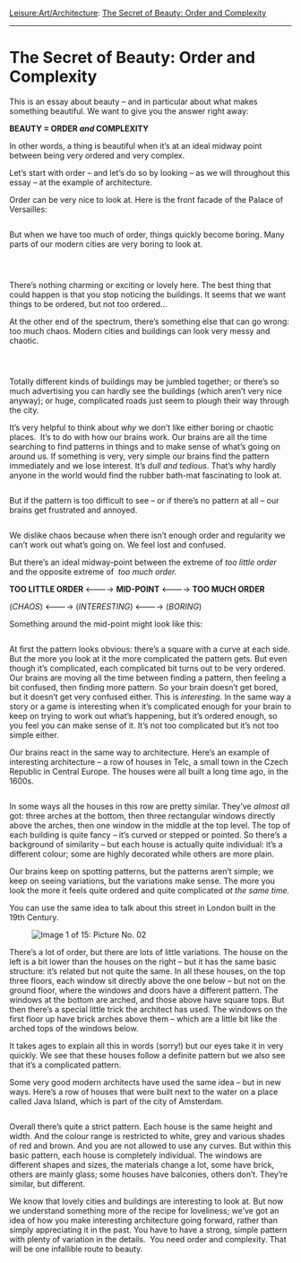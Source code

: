 [Leisure:](https://www.theschooloflife.com/thebookoflife/category/leisure/)[Art/Architecture](https://www.theschooloflife.com/thebookoflife/category/leisure/artarchitecture/): [The Secret of Beauty: Order and Complexity](https://www.theschooloflife.com/thebookoflife/the-secret-of-beauty-order-and-complexity/)

* * *

# The Secret of Beauty: Order and Complexity

This is an essay about beauty – and in particular about what makes something beautiful. We want to give you the answer right away:

**BEAUTY = ORDER _and_ COMPLEXITY**

In other words, a thing is beautiful when it’s at an ideal midway point between being very ordered and very complex.

Let’s start with order – and let’s do so by looking – as we will throughout this essay – at the example of architecture.&nbsp;

Order can be very nice to look at. Here is the front facade of the Palace of Versailles:

<figure class="aligncenter"><img src="https://lh5.googleusercontent.com/0_5x49DCq66ec-AHMFapgjqXTB-Jt3R7IWR87jq4GBHtZ3ka7glq6iNqYPaM68SH6U_c7mj3okD8f1FH1-E6-zywDvzSLYCzKU5cgxVG5us0HLkmbWgrrsRgQV6lTixoNtHv0IeK" alt=""></figure>

But when we have too much of order, things quickly become boring. Many parts of our modern cities are very boring to look at.&nbsp;

<figure class="aligncenter"><img src="https://www.theschooloflife.com/thebookoflife/wp-content/uploads/2019/08/8343984254_b21b527fab_z.jpg" alt="" class="wp-image-23568" srcset="https://www.theschooloflife.com/thebookoflife/wp-content/uploads/2019/08/8343984254_b21b527fab_z.jpg 640w, https://www.theschooloflife.com/thebookoflife/wp-content/uploads/2019/08/8343984254_b21b527fab_z-300x225.jpg 300w" sizes="(max-width: 640px) 100vw, 640px"></figure>

<figure class="aligncenter"><img src="https://www.theschooloflife.com/thebookoflife/wp-content/uploads/2019/08/4875204860_e044984902_z.jpg" alt="" class="wp-image-23569" srcset="https://www.theschooloflife.com/thebookoflife/wp-content/uploads/2019/08/4875204860_e044984902_z.jpg 640w, https://www.theschooloflife.com/thebookoflife/wp-content/uploads/2019/08/4875204860_e044984902_z-300x225.jpg 300w" sizes="(max-width: 640px) 100vw, 640px"></figure>

<figure class="aligncenter"><img src="https://www.theschooloflife.com/thebookoflife/wp-content/uploads/2019/08/2629284199_1589b018ce_z.jpg" alt="" class="wp-image-23570" srcset="https://www.theschooloflife.com/thebookoflife/wp-content/uploads/2019/08/2629284199_1589b018ce_z.jpg 640w, https://www.theschooloflife.com/thebookoflife/wp-content/uploads/2019/08/2629284199_1589b018ce_z-300x225.jpg 300w" sizes="(max-width: 640px) 100vw, 640px"></figure>

There’s nothing charming or exciting or lovely here. The best thing that could happen is that you stop noticing the buildings. It seems that we want things to be ordered, but not too ordered…

At the other end of the spectrum, there’s something else that can go wrong: too much chaos. Modern cities and buildings can look very messy and chaotic.&nbsp;

<figure class="aligncenter"><img src="https://www.theschooloflife.com/thebookoflife/wp-content/uploads/2019/08/2886786148_e1bcddefb3_z.jpg" alt="" class="wp-image-23571" srcset="https://www.theschooloflife.com/thebookoflife/wp-content/uploads/2019/08/2886786148_e1bcddefb3_z.jpg 640w, https://www.theschooloflife.com/thebookoflife/wp-content/uploads/2019/08/2886786148_e1bcddefb3_z-300x200.jpg 300w" sizes="(max-width: 640px) 100vw, 640px"></figure>

<figure class="aligncenter"><img src="https://www.theschooloflife.com/thebookoflife/wp-content/uploads/2019/08/5922121295_a8657a7cee_z.jpg" alt="" class="wp-image-23573" srcset="https://www.theschooloflife.com/thebookoflife/wp-content/uploads/2019/08/5922121295_a8657a7cee_z.jpg 639w, https://www.theschooloflife.com/thebookoflife/wp-content/uploads/2019/08/5922121295_a8657a7cee_z-300x201.jpg 300w" sizes="(max-width: 639px) 100vw, 639px"></figure>

<figure class="aligncenter"><img src="https://www.theschooloflife.com/thebookoflife/wp-content/uploads/2019/08/4697614844_02ec9e7851_z.jpg" alt="" class="wp-image-23574" srcset="https://www.theschooloflife.com/thebookoflife/wp-content/uploads/2019/08/4697614844_02ec9e7851_z.jpg 640w, https://www.theschooloflife.com/thebookoflife/wp-content/uploads/2019/08/4697614844_02ec9e7851_z-300x200.jpg 300w" sizes="(max-width: 640px) 100vw, 640px"></figure>

Totally different kinds of buildings may be jumbled together; or there’s so much advertising you can hardly see the buildings (which aren’t very nice anyway); or huge, complicated roads just seem to plough their way through the city.&nbsp;

It’s very helpful to think about _why_ we don’t like either boring or chaotic places.&nbsp; It’s to do with how our brains work. Our brains are all the time searching to find patterns in things and to make sense of what’s going on around us. If something is very, very simple our brains find the pattern immediately and we lose interest. It’s _dull and tedious_. That’s why hardly anyone in the world would find the rubber bath-mat fascinating to look at.&nbsp;

<figure class="aligncenter"><img src="https://www.theschooloflife.com/thebookoflife/wp-content/uploads/2019/08/7117973483_6b2bac491e_z.jpg" alt="" class="wp-image-23575" srcset="https://www.theschooloflife.com/thebookoflife/wp-content/uploads/2019/08/7117973483_6b2bac491e_z.jpg 639w, https://www.theschooloflife.com/thebookoflife/wp-content/uploads/2019/08/7117973483_6b2bac491e_z-300x225.jpg 300w" sizes="(max-width: 639px) 100vw, 639px"></figure>

But if the pattern is too difficult to see – or if there’s no pattern at all – our brains get frustrated and annoyed.&nbsp;

<figure class="aligncenter"><img src="https://www.theschooloflife.com/thebookoflife/wp-content/uploads/2019/08/4444753488_890d1c434f_z.jpg" alt="" class="wp-image-23576" srcset="https://www.theschooloflife.com/thebookoflife/wp-content/uploads/2019/08/4444753488_890d1c434f_z.jpg 639w, https://www.theschooloflife.com/thebookoflife/wp-content/uploads/2019/08/4444753488_890d1c434f_z-300x212.jpg 300w" sizes="(max-width: 639px) 100vw, 639px"></figure>

We dislike chaos because when there isn’t enough order and regularity we can’t work out what’s going on. We feel lost and confused.&nbsp;  
  
But there’s an ideal midway-point between the extreme of _too little order_ and the opposite extreme of&nbsp; _too much order._

**TOO LITTLE ORDER** \<———-\> **MID-POINT** \<———-\> **TOO MUCH ORDER**

(_CHAOS_) \<———-\> (_INTERESTING_) \<———-\> (_BORING_)

Something around the mid-point might look like this:

<figure class="aligncenter"><img src="https://upload.wikimedia.org/wikipedia/commons/5/58/AdamBrothersCountessofDerbysDressingroomEtruscanTaste1777.jpg" alt=""></figure>

At first the pattern looks obvious: there’s a square with a curve at each side. But the more you look at it the more complicated the pattern gets. But even though it’s complicated, each complicated bit turns out to be very ordered. Our brains are moving all the time between finding a pattern, then feeling a bit confused, then finding more pattern. So your brain doesn’t get bored, but it doesn’t get very confused either. This is _interesting_. In the same way a story or a game is interesting when it’s complicated enough for your brain to keep on trying to work out what’s happening, but it’s ordered enough, so you feel you can make sense of it. It’s not too complicated but it’s not too simple either.&nbsp;

Our brains react in the same way to architecture. Here’s an example of interesting architecture – a row of houses in Telc, a small town in the Czech Republic in Central Europe. The houses were all built a long time ago, in the 1600s.&nbsp;

<figure class="aligncenter"><img src="https://upload.wikimedia.org/wikipedia/commons/e/e9/Tel%C4%8D%2C_n%C3%A1m._Zachari%C3%A1%C5%A1e_z_Hradce%2C_pohled_na_severov%C3%BDchodn%C3%AD_frontu_%282013-07-24%3B_02%29.jpg" alt=""></figure>

In some ways all the houses in this row are pretty similar. They’ve _almost all_ got: three arches at the bottom, then three rectangular windows directly above the arches, then one window in the middle at the top level. The top of each building is quite fancy – it’s curved or stepped or pointed. So there’s a background of similarity – but each house is actually quite individual: it’s a different colour; some are highly decorated while others are more plain.

Our brains keep on spotting patterns, but the patterns aren’t simple; we keep on seeing variations, but the variations make sense. The more you look the more it feels quite ordered and quite complicated _at the same time.&nbsp;_

You can use the same idea to talk about this street in London built in the 19th Century.&nbsp;&nbsp;

<figure class="aligncenter"><img src="https://media.onthemarket.com/properties/776256/img_0_3_hd.jpg" alt="Image 1 of 15: Picture No. 02"></figure>

There’s a lot of order, but there are lots of little variations. The house on the left is a bit lower than the houses on the right – but it has the same basic structure: it’s related but not quite the same. In all these houses, on the top three floors, each window sit directly above the one below – but not on the ground floor, where the windows and doors have a different pattern. The windows at the bottom are arched, and those above have square tops. But then there’s a special little trick the architect has used. The windows on the first floor up have brick arches above them – which are a little bit like the arched tops of the windows below.

It takes ages to explain all this in words (sorry!) but our eyes take it in very quickly. We see that these houses follow a definite pattern but we also see that it’s a complicated pattern.

Some very good modern architects have used the same idea – but in new ways. Here’s a row of houses that were built next to the water on a place called Java Island, which is part of the city of Amsterdam.

<figure class="aligncenter"><img src="https://farm3.static.flickr.com/2245/2317892559_3c16be2b19_z.jpg?zz=1" alt=""></figure>

Overall there’s quite a strict pattern. Each house is the same height and width. And the colour range is restricted to white, grey and various shades of red and brown. And you are not allowed to use any curves. But within this basic pattern, each house is completely individual. The windows are different shapes and sizes, the materials change a lot, some have brick, others are mainly glass; some houses have balconies, others don’t. They’re similar, but different.&nbsp;

We know that lovely cities and buildings are interesting to look at. But now we understand something more of the recipe for loveliness; we’ve got an idea of how you make interesting architecture going forward, rather than simply appreciating it in the past. You have to have a strong, simple pattern with plenty of variation in the details.&nbsp; You need order and complexity. That will be one infallible route to beauty.
